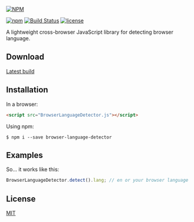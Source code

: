 [![NPM](https://nodei.co/npm/browser-language-detector.png?global=true)](https://nodei.co/npm/browser-language-detector/)

[![npm](https://img.shields.io/npm/v/browser-language-detector.svg)](https://www.npmjs.com/package/browser-language-detector) [![Build Status](https://travis-ci.org/pushandplay/browser-language-detector.svg?branch=master)](https://travis-ci.org/pushandplay/browser-language-detector) [![license](https://img.shields.io/github/license/pushandplay/browser-language-detector.svg)](https://github.com/pushandplay/browser-language-detector/blob/master/LICENSE)

A lightweight cross-browser JavaScript library for detecting browser language.

## Download

[Latest build](https://raw.githubusercontent.com/pushandplay/browser-language-detector/master/dist/BrowserLanguageDetector.min.js)

## Installation

In a browser:
```html
<script src="BrowserLanguageDetector.js"></script>
```

Using npm:
```shell
$ npm i --save browser-language-detector
```

## Examples

So... it works like this:

```javascript
BrowserLanguageDetector.detect().lang; // en or your browser language
```

## License

  [MIT](LICENSE)
